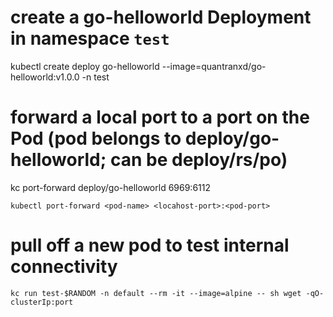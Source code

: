 # create a go-helloworld Deployment in namespace `test`
kubectl create deploy go-helloworld --image=quantranxd/go-helloworld:v1.0.0 -n test

# forward a local port to a port on the Pod (pod belongs to deploy/go-helloworld; can be deploy/rs/po)
kc port-forward deploy/go-helloworld 6969:6112

`kubectl port-forward <pod-name> <locahost-port>:<pod-port>`

# pull off a new pod to test internal connectivity
`kc run test-$RANDOM -n default --rm -it --image=alpine -- sh
wget -qO- clusterIp:port`
